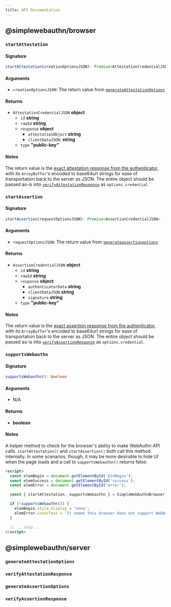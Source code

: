```yaml
---
title: API Documentation
---
```


## @simplewebauthn/browser

### `startAttestation`

#### Signature

```ts
startAttestation(creationOptionsJSON): Promise<AttestationCredentialJSON>
```

#### Arguments

- `creationOptionsJSON`: The return value from [`generateAttestationOptions`](#generateattestationoptions)

#### Returns

- `AttestationCredentialJSON` **object**
  - `id` **string**
  - `rawId` **string**
  - `response` **object**
    - `attestationObject` **string**
    - `clientDataJSON`: **string**
  - `type` **"public-key"**

#### Notes

The return value is the [exact attestation response from the authenticator](https://w3c.github.io/webauthn/#iface-authenticatorattestationresponse), with its `ArrayBuffer`'s encoded to base64url strings for ease of transportation back to the server as JSON. The entire object should be passed as-is into [`verifyAttestationResponse`](#verifyattestationresponse) as `options.credential`.

### `startAssertion`

#### Signature

```ts
startAssertion(requestOptionsJSON): Promise<AssertionCredentialJSON>
```

#### Arguments

- `requestOptionsJSON`: The return value from [`generateassertionoptions`](#)

#### Returns

- `AssertionCredentialJSON` **object**
  - `id` **string**
  - `rawId` **string**
  - `response` **object**
    - `authenticatorData` **string**
    - `clientDataJSON` **string**
    - `signature` **string**
  - `type` **"public-key"**

#### Notes

The return value is the [exact assertion response from the authenticator](https://w3c.github.io/webauthn/#iface-authenticatorassertionresponse), with its `ArrayBuffer`'s encoded to base64url strings for ease of transportation back to the server as JSON. The entire object should be passed as-is into [`verifyAssertionResponse`](#verifyassertionresponse) as `options.credential`.

### `supportsWebauthn`

#### Signature

```ts
supportsWebauthn(): boolean
```

#### Arguments

- N/A

#### Returns

- **boolean**

#### Notes

A helper method to check for the browser's ability to make WebAuthn API calls. `startAttestation()` and `startAssertion()` both call this method internally. In some scenarios, though, it may be more desirable to hide UI when the page loads and a call to `supportsWebauthn()` returns false:

```html
<script>
  const elemBegin = document.getElementById('btnBegin');
  const elemSuccess = document.getElementById('success');
  const elemError = document.getElementById('error');

  const { startAttestation, supportsWebauthn } = SimpleWebAuthnBrowser;

  if (!supportsWebauthn()) {
    elemBegin.style.display = 'none';
    elemError.innerText = 'It seems this browser does not support WebAuthn...';
  }

  // ...snip...
</script>
```

## @simplewebauthn/server

### `generateAttestationOptions`
### `verifyAttestationResponse`
### `generateAssertionOptions`
### `verifyAssertionResponse`
